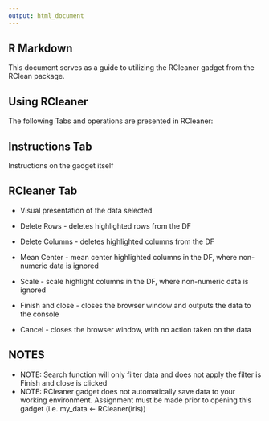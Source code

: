 ```yaml
---
output: html_document
---
```




## R Markdown

This document serves as a guide to utilizing the RCleaner gadget from the RClean package.

## Using RCleaner

The following Tabs and operations are presented in RCleaner:

## Instructions Tab

Instructions on the gadget itself

## RCleaner Tab

- Visual presentation of the data selected
- Delete Rows - deletes highlighted rows from the DF
- Delete Columns - deletes highlighted columns from the DF
- Mean Center - mean center highlighted columns in the DF, where non-numeric data is ignored
- Scale - scale highlight columns in the DF, where non-numeric data is ignored

- Finish and close - closes the browser window and outputs the data to the console
- Cancel - closes the browser window, with no action taken on the data

## NOTES
- NOTE: Search function will only filter data and does not apply the filter is Finish and close is clicked
- NOTE: RCleaner gadget does not automatically save data to your working environment.  Assignment must be made prior to opening this gadget (i.e. my_data <- RCleaner(iris))

